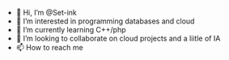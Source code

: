 - 👋 Hi, I’m @Set-ink
- 👀 I’m interested in programming databases and cloud
- 🌱 I’m currently learning C++/php
- 💞️ I’m looking to collaborate on cloud projects and a liitle of IA
- 📫 How to reach me 

<!---
Set-ink/Set-ink is a ✨ special ✨ repository because its `README.md` (this file) appears on your GitHub profile.
You can click the Preview link to take a look at your changes.
--->
